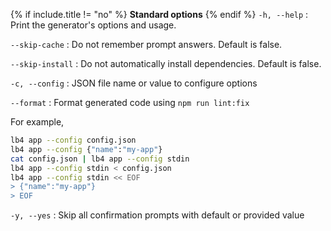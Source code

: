 <!-- prettier-ignore-start -->
{% if include.title != "no" %}
**Standard options**
{% endif %}
`-h, --help`
: Print the generator's options and usage.

`--skip-cache`
: Do not remember prompt answers. Default is false.

`--skip-install`
: Do not automatically install dependencies. Default is false.

`-c, --config`
: JSON file name or value to configure options

`--format`
: Format generated code using `npm run lint:fix`

For example,
```sh
lb4 app --config config.json
lb4 app --config {"name":"my-app"}
cat config.json | lb4 app --config stdin
lb4 app --config stdin < config.json
lb4 app --config stdin << EOF
> {"name":"my-app"}
> EOF
```

`-y, --yes`
: Skip all confirmation prompts with default or provided value
<!-- prettier-ignore-end -->
